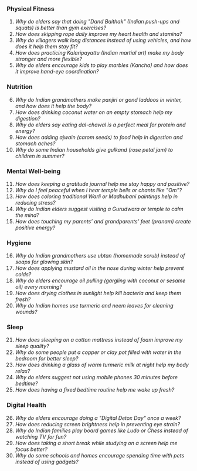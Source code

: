 ### **Physical Fitness**  
1. *Why do elders say that doing "Dand Baithak" (Indian push-ups and squats) is better than gym exercises?*  
2. *How does skipping rope daily improve my heart health and stamina?*  
3. *Why do villagers walk long distances instead of using vehicles, and how does it help them stay fit?*  
4. *How does practicing Kalaripayattu (Indian martial art) make my body stronger and more flexible?*  
5. *Why do elders encourage kids to play marbles (Kancha) and how does it improve hand-eye coordination?*  

### **Nutrition**  
6. *Why do Indian grandmothers make panjiri or gond laddoos in winter, and how does it help the body?*  
7. *How does drinking coconut water on an empty stomach help my digestion?*  
8. *Why do elders say eating dal-chawal is a perfect meal for protein and energy?*  
9. *How does adding ajwain (carom seeds) to food help in digestion and stomach aches?*  
10. *Why do some Indian households give gulkand (rose petal jam) to children in summer?*  

### **Mental Well-being**  
11. *How does keeping a gratitude journal help me stay happy and positive?*  
12. *Why do I feel peaceful when I hear temple bells or chants like "Om"?*  
13. *How does coloring traditional Warli or Madhubani paintings help in reducing stress?*  
14. *Why do Indian elders suggest visiting a Gurudwara or temple to calm the mind?*  
15. *How does touching my parents’ and grandparents’ feet (pranam) create positive energy?*  

### **Hygiene**  
16. *Why do Indian grandmothers use ubtan (homemade scrub) instead of soaps for glowing skin?*  
17. *How does applying mustard oil in the nose during winter help prevent colds?*  
18. *Why do elders encourage oil pulling (gargling with coconut or sesame oil) every morning?*  
19. *How does drying clothes in sunlight help kill bacteria and keep them fresh?*  
20. *Why do Indian homes use turmeric and neem leaves for cleaning wounds?*  

### **Sleep**  
21. *How does sleeping on a cotton mattress instead of foam improve my sleep quality?*  
22. *Why do some people put a copper or clay pot filled with water in the bedroom for better sleep?*  
23. *How does drinking a glass of warm turmeric milk at night help my body relax?*  
24. *Why do elders suggest not using mobile phones 30 minutes before bedtime?*  
25. *How does having a fixed bedtime routine help me wake up fresh?*  

### **Digital Health**  
26. *Why do elders encourage doing a "Digital Detox Day" once a week?*  
27. *How does reducing screen brightness help in preventing eye strain?*  
28. *Why do Indian families play board games like Ludo or Chess instead of watching TV for fun?*  
29. *How does taking a short break while studying on a screen help me focus better?*  
30. *Why do some schools and homes encourage spending time with pets instead of using gadgets?*
